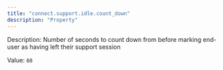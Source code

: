 ```yaml
---
title: "connect.support.idle.count_down"
description: "Property"
---
```


Description: Number of seconds to count down from before marking end-user as having left their support session

Value: `60`